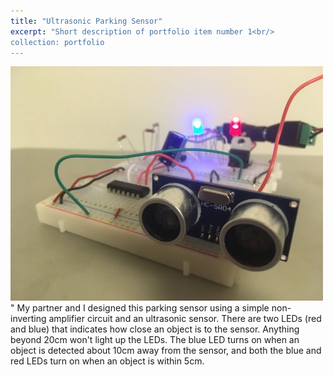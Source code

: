 ```yaml
---
title: "Ultrasonic Parking Sensor"
excerpt: "Short description of portfolio item number 1<br/>
collection: portfolio
---
```

<img src='/images/proj1_1.jpg'>"
My partner and I designed this parking sensor using a simple non-inverting amplifier circuit and an ultrasonic sensor. 
There are two LEDs (red and blue) that indicates how close an object is to the sensor. Anything beyond 20cm won't light up the LEDs. The blue LED turns on when an object is detected about 10cm away from the sensor, and both the blue and red LEDs turn on when an object is within 5cm. 


